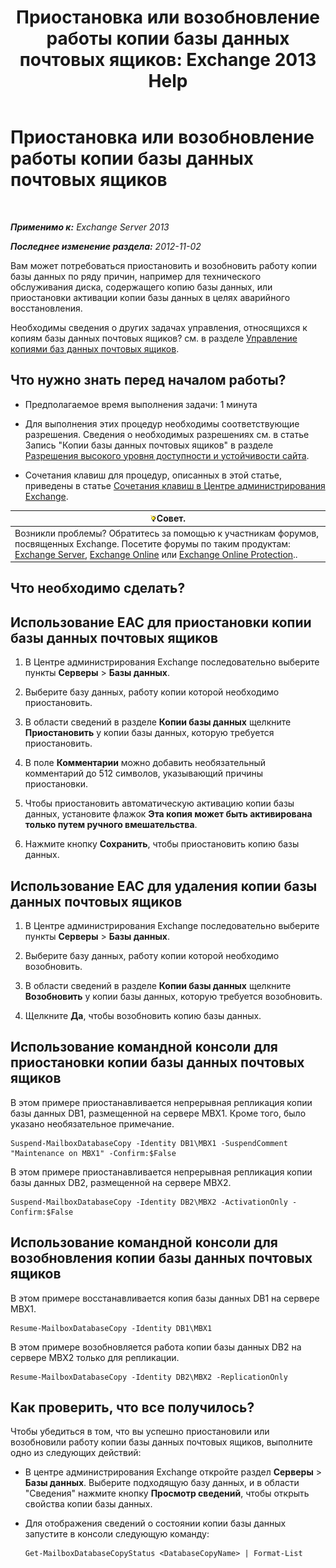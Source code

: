 ﻿---
title: 'Приостановка или возобновление работы копии базы данных почтовых ящиков: Exchange 2013 Help'
TOCTitle: Приостановка или возобновление работы копии базы данных почтовых ящиков
ms:assetid: 96aa1b82-3e15-4215-843e-3d583af9504b
ms:mtpsurl: https://technet.microsoft.com/ru-ru/library/Dd298159(v=EXCHG.150)
ms:contentKeyID: 50488691
ms.date: 05/22/2018
mtps_version: v=EXCHG.150
ms.translationtype: MT
---

# Приостановка или возобновление работы копии базы данных почтовых ящиков

 

_**Применимо к:** Exchange Server 2013_

_**Последнее изменение раздела:** 2012-11-02_

Вам может потребоваться приостановить и возобновить работу копии базы данных по ряду причин, например для технического обслуживания диска, содержащего копию базы данных, или приостановки активации копии базы данных в целях аварийного восстановления.

Необходимы сведения о других задачах управления, относящихся к копиям базы данных почтовых ящиков? см. в разделе [Управление копиями баз данных почтовых ящиков](managing-mailbox-database-copies-exchange-2013-help.md).

## Что нужно знать перед началом работы?

  - Предполагаемое время выполнения задачи: 1 минута

  - Для выполнения этих процедур необходимы соответствующие разрешения. Сведения о необходимых разрешениях см. в статье Запись "Копии базы данных почтовых ящиков" в разделе [Разрешения высокого уровня доступности и устойчивости сайта](high-availability-and-site-resilience-permissions-exchange-2013-help.md).

  - Сочетания клавиш для процедур, описанных в этой статье, приведены в статье [Сочетания клавиш в Центре администрирования Exchange](keyboard-shortcuts-in-the-exchange-admin-center-exchange-online-protection-help.md).

<table>
<thead>
<tr class="header">
<th><img src="images/Bb124558.tip(EXCHG.150).gif" title="Совет" alt="Совет" />Совет.</th>
</tr>
</thead>
<tbody>
<tr class="odd">
<td>Возникли проблемы? Обратитесь за помощью к участникам форумов, посвященных Exchange. Посетите форумы по таким продуктам: <a href="https://go.microsoft.com/fwlink/p/?linkid=60612">Exchange Server</a>, <a href="https://go.microsoft.com/fwlink/p/?linkid=267542">Exchange Online</a> или <a href="https://go.microsoft.com/fwlink/p/?linkid=285351">Exchange Online Protection</a>..</td>
</tr>
</tbody>
</table>


## Что необходимо сделать?

## Использование EAC для приостановки копии базы данных почтовых ящиков

1.  В Центре администрирования Exchange последовательно выберите пункты **Серверы** \> **Базы данных**.

2.  Выберите базу данных, работу копии которой необходимо приостановить.

3.  В области сведений в разделе **Копии базы данных** щелкните **Приостановить** у копии базы данных, которую требуется приостановить.

4.  В поле **Комментарии** можно добавить необязательный комментарий до 512 символов, указывающий причины приостановки.

5.  Чтобы приостановить автоматическую активацию копии базы данных, установите флажок **Эта копия может быть активирована только путем ручного вмешательства**.

6.  Нажмите кнопку **Сохранить**, чтобы приостановить копию базы данных.

## Использование EAC для удаления копии базы данных почтовых ящиков

1.  В Центре администрирования Exchange последовательно выберите пункты **Серверы** \> **Базы данных**.

2.  Выберите базу данных, работу копии которой необходимо возобновить.

3.  В области сведений в разделе **Копии базы данных** щелкните **Возобновить** у копии базы данных, которую требуется возобновить.

4.  Щелкните **Да**, чтобы возобновить копию базы данных.

## Использование командной консоли для приостановки копии базы данных почтовых ящиков

В этом примере приостанавливается непрерывная репликация копии базы данных DB1, размещенной на сервере MBX1. Кроме того, было указано необязательное примечание.

    Suspend-MailboxDatabaseCopy -Identity DB1\MBX1 -SuspendComment "Maintenance on MBX1" -Confirm:$False

В этом примере приостанавливается непрерывная репликация копии базы данных DB2, размещенной на сервере MBX2.

    Suspend-MailboxDatabaseCopy -Identity DB2\MBX2 -ActivationOnly -Confirm:$False

## Использование командной консоли для возобновления копии базы данных почтовых ящиков

В этом примере восстанавливается копия базы данных DB1 на сервере MBX1.

    Resume-MailboxDatabaseCopy -Identity DB1\MBX1

В этом примере возобновляется работа копии базы данных DB2 на сервере MBX2 только для репликации.

    Resume-MailboxDatabaseCopy -Identity DB2\MBX2 -ReplicationOnly

## Как проверить, что все получилось?

Чтобы убедиться в том, что вы успешно приостановили или возобновили работу копии базы данных почтовых ящиков, выполните одно из следующих действий:

  - В центре администрирования Exchange откройте раздел **Серверы** \> **Базы данных**. Выберите подходящую базу данных, и в области "Сведения" нажмите кнопку **Просмотр сведений**, чтобы открыть свойства копии базы данных.

  - Для отображения сведений о состоянии копии базы данных запустите в консоли следующую команду:
    
        Get-MailboxDatabaseCopyStatus <DatabaseCopyName> | Format-List

